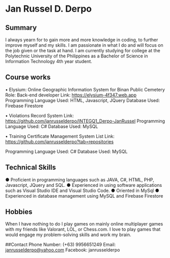 # Jan Russel D. Derpo

## Summary 
I always yearn for to gain more and more knowledge in coding, to further improve myself and my skills. I am passionate in what I do and will focus on the job given or the task at hand. I am currently studying for college at the Polytechnic University of the Philippines as a Bachelor of Science in Information Technology 4th year student. 

## Course works 
•	Elysium: Online Geographic Information System for Binan Public Cemetery
Role: Back-end developer
Link: https://elysium-4f347.web.app
Programming Language Used: HTML, Javascript, JQuery
Database Used: Firebase Firestore

•	Violations Record System
Link: https://github.com/janrusselderpo/INTEGQ1_Derpo-JanRussel
Programming Language Used: C#
Database Used: MySQL

•	Training Certificate Management System List
Link: https://github.com/janrusselderpo?tab=repositories

Programming Language Used: C#
Database Used: MySQL

## Technical Skills
●	Proficient in programming languages such as JAVA, C#, HTML, PHP, Javascript, JQuery and SQL.
●	Experienced in using software applications such as Visual Studio IDE and Visual Studio Code.
●	Oriented in MySql
●	Experienced in database management using MySQL and Firebase Firestore

## Hobbies
When I have nothing to do I play games on mainly online multiplayer games with my friends like Valorant, LOL, or Chess.com. I love to play games that would engage my problem-solving skills and work my brain.

##Contact
Phone Number: (+63) 9956651249
Email: janrusselderpo@yahoo.com
Facebook: janrusselderpo
